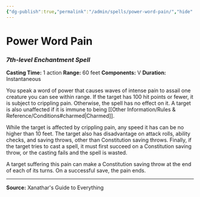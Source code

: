 ```yaml
---
{"dg-publish":true,"permalink":"/admin/spells/power-word-pain/","hide":true,"updated":"2025-08-11T11:53:31.027+01:00"}
---
```


# Power Word Pain
### *7th-level Enchantment Spell*
**Casting Time:** 1 action
**Range:** 60 feet
**Components:** V
**Duration:** Instantaneous

You speak a word of power that causes waves of intense pain to assail one creature you can see within range. If the target has 100 hit points or fewer, it is subject to crippling pain. Otherwise, the spell has no effect on it. A target is also unaffected if it is immune to being [[Other Information/Rules & Reference/Conditions#charmed\|Charmed]].

While the target is affected by crippling pain, any speed it has can be no higher than 10 feet. The target also has disadvantage on attack rolls, ability checks, and saving throws, other than Constitution saving throws. Finally, if the target tries to cast a spell, it must first succeed on a Constitution saving throw, or the casting fails and the spell is wasted.

A target suffering this pain can make a Constitution saving throw at the end of each of its turns. On a successful save, the pain ends.

---
**Source:** Xanathar's Guide to Everything